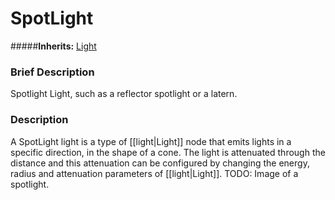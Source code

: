 #  SpotLight  
#####**Inherits:** [Light](class_light)

###  Brief Description  
Spotlight Light, such as a reflector spotlight or a latern.

###  Description  
A SpotLight light is a type of [[light|Light]] node that emits lights in a specific direction, in the shape of a cone. The light is attenuated through the distance and this attenuation can be configured by changing the energy, radius and attenuation parameters of [[light|Light]]. TODO: Image of a spotlight.
